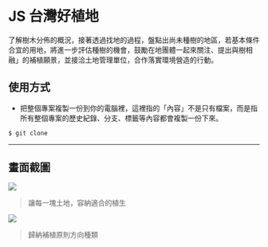 # JS 台灣好植地

了解樹木分佈的概況，接著透過找地的過程，盤點出尚未種樹的地區，若基本條件合宜的用地，將進一步評估種樹的機會，鼓勵在地團體一起來關注、提出與樹相融」的補植願景，並接洽土地管理單位，合作落實環境營造的行動。

## 使用方式
- 把整個專案複製一份到你的電腦裡，這裡指的「內容」不是只有檔案，而是指所有整個專案的歷史紀錄、分支、標籤等內容都會複製一份下來。
```sh
$ git clone
```

----

## 畫面截圖
![](https://i.imgur.com/fyL7P3R.png)
> 讓每一塊土地，容納適合的植生

![](https://i.imgur.com/IiFJhUg.png)
> 歸納補植原則方向種類
